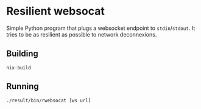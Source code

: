 # Resilient websocat

Simple Python program that plugs a websocket endpoint to `stdin`/`stdout`. It tries to be as resilient as possible to network deconnexions.

## Building

```
nix-build
```

## Running

```
./result/bin/rwebsocat [ws url]
```

